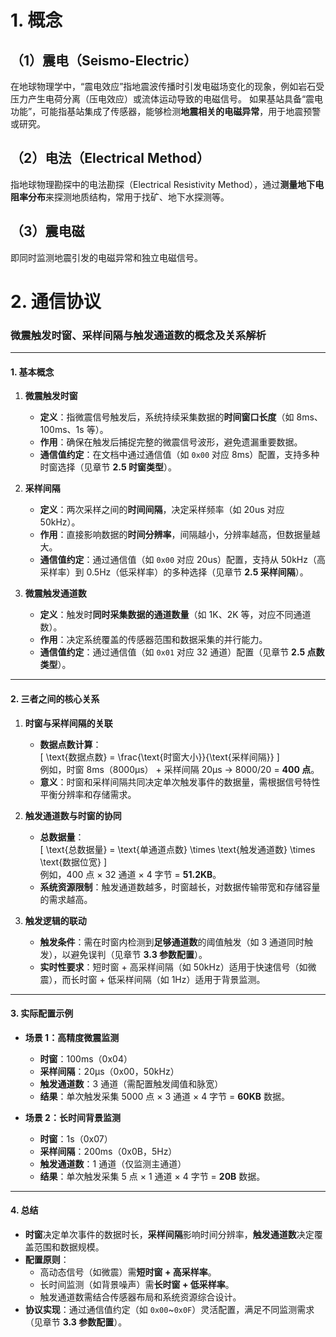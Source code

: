 # 1. 概念

## （1）震电（Seismo-Electric）
在地球物理学中，“震电效应”指地震波传播时引发电磁场变化的现象，例如岩石受压力产生电荷分离（压电效应）或流体运动导致的电磁信号。
如果基站具备“震电功能”，可能指基站集成了传感器，能够检测**地震相关的电磁异常**，用于地震预警或研究。

## （2）电法（Electrical Method）
指地球物理勘探中的电法勘探（Electrical Resistivity Method），通过**测量地下电阻率分布**来探测地质结构，常用于找矿、地下水探测等。

## （3）震电磁
即同时监测地震引发的电磁异常和独立电磁信号。


# 2. 通信协议
### **微震触发时窗、采样间隔与触发通道数的概念及关系解析**

---

#### **1. 基本概念**
1. **微震触发时窗**  
   - **定义**：指微震信号触发后，系统持续采集数据的**时间窗口长度**（如 8ms、100ms、1s 等）。  
   - **作用**：确保在触发后捕捉完整的微震信号波形，避免遗漏重要数据。  
   - **通信值约定**：在文档中通过通信值（如 `0x00` 对应 8ms）配置，支持多种时窗选择（见章节 **2.5 时窗类型**）。

2. **采样间隔**  
   - **定义**：两次采样之间的**时间间隔**，决定采样频率（如 20us 对应 50kHz）。  
   - **作用**：直接影响数据的**时间分辨率**，间隔越小，分辨率越高，但数据量越大。  
   - **通信值约定**：通过通信值（如 `0x00` 对应 20us）配置，支持从 50kHz（高采样率）到 0.5Hz（低采样率）的多种选择（见章节 **2.5 采样间隔**）。

3. **微震触发通道数**  
   - **定义**：触发时**同时采集数据的通道数量**（如 1K、2K 等，对应不同通道数）。  
   - **作用**：决定系统覆盖的传感器范围和数据采集的并行能力。  
   - **通信值约定**：通过通信值（如 `0x01` 对应 32 通道）配置（见章节 **2.5 点数类型**）。

---

#### **2. 三者之间的核心关系**
1. **时窗与采样间隔的关联**  
   - **数据点数计算**：  
     \[
     \text{数据点数} = \frac{\text{时窗大小}}{\text{采样间隔}}
     \]  
     例如，时窗 8ms（8000μs） + 采样间隔 20μs → 8000/20 = **400 点**。  
   - **意义**：时窗和采样间隔共同决定单次触发事件的数据量，需根据信号特性平衡分辨率和存储需求。

2. **触发通道数与时窗的协同**  
   - **总数据量**：  
     \[
     \text{总数据量} = \text{单通道点数} \times \text{触发通道数} \times \text{数据位宽}
     \]  
     例如，400 点 × 32 通道 × 4 字节 = **51.2KB**。  
   - **系统资源限制**：触发通道数越多，时窗越长，对数据传输带宽和存储容量的需求越高。

3. **触发逻辑的联动**  
   - **触发条件**：需在时窗内检测到**足够通道数**的阈值触发（如 3 通道同时触发），以避免误判（见章节 **3.3 参数配置**）。  
   - **实时性要求**：短时窗 + 高采样间隔（如 50kHz）适用于快速信号（如微震），而长时窗 + 低采样间隔（如 1Hz）适用于背景监测。

---

#### **3. 实际配置示例**
- **场景 1：高精度微震监测**  
  - **时窗**：100ms（0x04）  
  - **采样间隔**：20μs（0x00，50kHz）  
  - **触发通道数**：3 通道（需配置触发阈值和脉宽）  
  - **结果**：单次触发采集 5000 点 × 3 通道 × 4 字节 = **60KB** 数据。

- **场景 2：长时间背景监测**  
  - **时窗**：1s（0x07）  
  - **采样间隔**：200ms（0x0B，5Hz）  
  - **触发通道数**：1 通道（仅监测主通道）  
  - **结果**：单次触发采集 5 点 × 1 通道 × 4 字节 = **20B** 数据。

---

#### **4. 总结**
- **时窗**决定单次事件的数据时长，**采样间隔**影响时间分辨率，**触发通道数**决定覆盖范围和数据规模。  
- **配置原则**：  
  - 高动态信号（如微震）需**短时窗 + 高采样率**。  
  - 长时间监测（如背景噪声）需**长时窗 + 低采样率**。  
  - 触发通道数需结合传感器布局和系统资源综合设计。  
- **协议实现**：通过通信值约定（如 `0x00`~`0x0F`）灵活配置，满足不同监测需求（见章节 **3.3 参数配置**）。